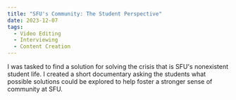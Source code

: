 ```yaml
---
title: "SFU's Community: The Student Perspective"
date: 2023-12-07
tags:
  - Video Editing
  - Interviewing
  - Content Creation
---
```


 I was tasked to find a solution for solving the crisis that is SFU's nonexistent student life. I created a short documentary asking the students what possible solutions could be explored to help foster a stronger sense of community at SFU.